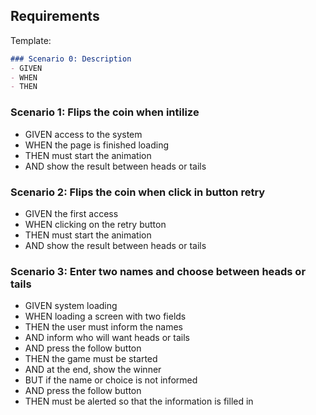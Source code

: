## Requirements

Template:
```md
### Scenario 0: Description
- GIVEN
- WHEN
- THEN
```

### Scenario 1: Flips the coin when intilize
- GIVEN access to the system
- WHEN the page is finished loading
- THEN must start the animation
- AND show the result between heads or tails


### Scenario 2: Flips the coin when click in button retry
- GIVEN the first access
- WHEN clicking on the retry button
- THEN must start the animation
- AND show the result between heads or tails

### Scenario 3: Enter two names and choose between heads or tails
- GIVEN system loading
- WHEN loading a screen with two fields
- THEN the user must inform the names
- AND inform who will want heads or tails
- AND press the follow button
- THEN the game must be started
- AND at the end, show the winner
- BUT if the name or choice is not informed
- AND press the follow button
- THEN must be alerted so that the information is filled in
